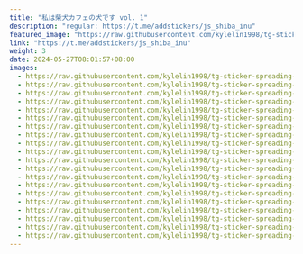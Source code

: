 ```yaml
---
title: "私は柴犬カフェの犬です vol. 1"
description: "regular: https://t.me/addstickers/js_shiba_inu"
featured_image: "https://raw.githubusercontent.com/kylelin1998/tg-sticker-spreading-worldwide-images/main/img/5276cf79-430d-4931-8e79-52f4d9961085.jpg"
link: "https://t.me/addstickers/js_shiba_inu"
weight: 3
date: 2024-05-27T08:01:57+08:00
images:
  - https://raw.githubusercontent.com/kylelin1998/tg-sticker-spreading-worldwide-images/main/img/5276cf79-430d-4931-8e79-52f4d9961085.jpg
  - https://raw.githubusercontent.com/kylelin1998/tg-sticker-spreading-worldwide-images/main/img/5056e4b9-2c62-40c8-8ac1-aaf389a125db.jpg
  - https://raw.githubusercontent.com/kylelin1998/tg-sticker-spreading-worldwide-images/main/img/6a82bde5-2ff8-4492-9d49-58c93a29e603.jpg
  - https://raw.githubusercontent.com/kylelin1998/tg-sticker-spreading-worldwide-images/main/img/a6bb4812-8234-4471-87e4-abc777e151ee.jpg
  - https://raw.githubusercontent.com/kylelin1998/tg-sticker-spreading-worldwide-images/main/img/0ca71702-3c0f-41f3-a446-51c29d53b6c1.jpg
  - https://raw.githubusercontent.com/kylelin1998/tg-sticker-spreading-worldwide-images/main/img/e96afb21-18d4-4fa7-844d-7a7ad37ee0ff.jpg
  - https://raw.githubusercontent.com/kylelin1998/tg-sticker-spreading-worldwide-images/main/img/a8c231c1-9c25-4ac7-81a2-f1e1555c8a16.jpg
  - https://raw.githubusercontent.com/kylelin1998/tg-sticker-spreading-worldwide-images/main/img/22969a60-8104-4a85-a7b0-eaebe393a889.jpg
  - https://raw.githubusercontent.com/kylelin1998/tg-sticker-spreading-worldwide-images/main/img/542f49d7-7d9d-43e4-89dc-969a22ec1705.jpg
  - https://raw.githubusercontent.com/kylelin1998/tg-sticker-spreading-worldwide-images/main/img/2132c0d3-3db6-4c03-82b8-96c3736fe5ee.jpg
  - https://raw.githubusercontent.com/kylelin1998/tg-sticker-spreading-worldwide-images/main/img/31ed41d6-d26c-457d-aa7d-59e24a1211d6.jpg
  - https://raw.githubusercontent.com/kylelin1998/tg-sticker-spreading-worldwide-images/main/img/c227de68-8eb7-40a0-9221-6f5293dfa49c.jpg
  - https://raw.githubusercontent.com/kylelin1998/tg-sticker-spreading-worldwide-images/main/img/06f13d9a-ac46-44a9-bc4a-01a3e01af477.jpg
  - https://raw.githubusercontent.com/kylelin1998/tg-sticker-spreading-worldwide-images/main/img/4c0bc8c7-9938-4fe5-a4fe-f022908a9c79.jpg
  - https://raw.githubusercontent.com/kylelin1998/tg-sticker-spreading-worldwide-images/main/img/80cf48b8-7542-42c1-b7fe-caf5be58d6b5.jpg
  - https://raw.githubusercontent.com/kylelin1998/tg-sticker-spreading-worldwide-images/main/img/3bfe6bc8-1734-45fc-810d-ac13a332bb9a.jpg
  - https://raw.githubusercontent.com/kylelin1998/tg-sticker-spreading-worldwide-images/main/img/65206483-cd9d-48a6-87e6-cb091ebbc473.jpg
  - https://raw.githubusercontent.com/kylelin1998/tg-sticker-spreading-worldwide-images/main/img/4eb79e88-bccc-428e-a1b6-a1c355bfa242.jpg
  - https://raw.githubusercontent.com/kylelin1998/tg-sticker-spreading-worldwide-images/main/img/c279780f-4462-471f-beda-b87e1108a459.jpg
  - https://raw.githubusercontent.com/kylelin1998/tg-sticker-spreading-worldwide-images/main/img/9e1b97cd-9764-43aa-aa59-b770ba6bf99a.jpg
---
```


